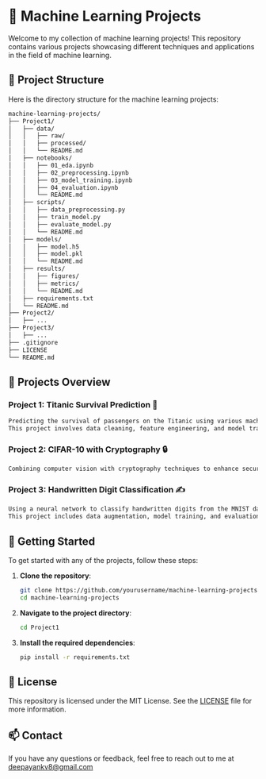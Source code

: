 # 🌟 Machine Learning Projects

Welcome to my collection of machine learning projects! This repository contains various projects showcasing different techniques and applications in the field of machine learning.

## 📂 Project Structure

Here is the directory structure for the machine learning projects:

```bash
machine-learning-projects/
├── Project1/
│   ├── data/
│   │   ├── raw/
│   │   ├── processed/
│   │   └── README.md
│   ├── notebooks/
│   │   ├── 01_eda.ipynb
│   │   ├── 02_preprocessing.ipynb
│   │   ├── 03_model_training.ipynb
│   │   ├── 04_evaluation.ipynb
│   │   └── README.md
│   ├── scripts/
│   │   ├── data_preprocessing.py
│   │   ├── train_model.py
│   │   ├── evaluate_model.py
│   │   └── README.md
│   ├── models/
│   │   ├── model.h5
│   │   ├── model.pkl
│   │   └── README.md
│   ├── results/
│   │   ├── figures/
│   │   ├── metrics/
│   │   └── README.md
│   ├── requirements.txt
│   └── README.md
├── Project2/
│   ├── ...
├── Project3/
│   ├── ...
├── .gitignore
├── LICENSE
└── README.md
```

## 📝 Projects Overview

### Project 1: Titanic Survival Prediction 🚢
```bash
Predicting the survival of passengers on the Titanic using various machine learning algorithms. 
This project involves data cleaning, feature engineering, and model training.
```
### Project 2: CIFAR-10 with Cryptography 🔒
```bash
Combining computer vision with cryptography techniques to enhance security in image processing applications.
```
### Project 3: Handwritten Digit Classification ✍️
```bash
Using a neural network to classify handwritten digits from the MNIST dataset. 
This project includes data augmentation, model training, and evaluation.
```

## 🚀 Getting Started

To get started with any of the projects, follow these steps:

1. **Clone the repository**:
    ```bash
    git clone https://github.com/yourusername/machine-learning-projects.git
    cd machine-learning-projects
    ```

2. **Navigate to the project directory**:
    ```bash
    cd Project1
    ```

3. **Install the required dependencies**:
    ```bash
    pip install -r requirements.txt
    ```

## 📄 License

This repository is licensed under the MIT License. See the [LICENSE](LICENSE) file for more information.

## 📫 Contact

If you have any questions or feedback, feel free to reach out to me at deepayankv8@gmail.com
